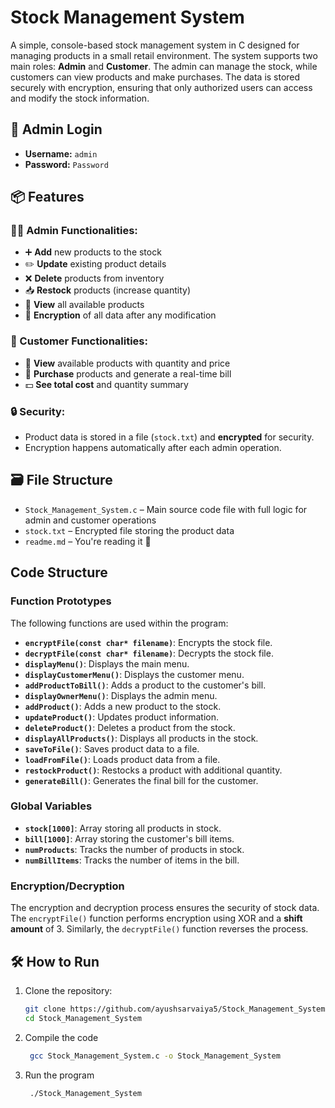 # Stock Management System

A simple, console-based stock management system in C designed for managing products in a small retail environment. The system supports two main roles: **Admin** and **Customer**. The admin can manage the stock, while customers can view products and make purchases. The data is stored securely with encryption, ensuring that only authorized users can access and modify the stock information.

## 🔐 Admin Login
- **Username:** `admin`
- **Password:** `Password`

## 📦 Features

### 👨‍💼 Admin Functionalities:
- ➕ **Add** new products to the stock
- ✏️ **Update** existing product details
- ❌ **Delete** products from inventory
- 📥 **Restock** products (increase quantity)
- 📃 **View** all available products
- 🔐 **Encryption** of all data after any modification

### 🛒 Customer Functionalities:
- 👀 **View** available products with quantity and price
- 🧾 **Purchase** products and generate a real-time bill
- 💵 **See total cost** and quantity summary

### 🔒 Security:
- Product data is stored in a file (`stock.txt`) and **encrypted** for security.
- Encryption happens automatically after each admin operation.

## 🗃️ File Structure

- `Stock_Management_System.c` – Main source code file with full logic for admin and customer operations
- `stock.txt` – Encrypted file storing the product data
- `readme.md` – You're reading it 🙂


## Code Structure

### Function Prototypes
The following functions are used within the program:

- **`encryptFile(const char* filename)`**: Encrypts the stock file.
- **`decryptFile(const char* filename)`**: Decrypts the stock file.
- **`displayMenu()`**: Displays the main menu.
- **`displayCustomerMenu()`**: Displays the customer menu.
- **`addProductToBill()`**: Adds a product to the customer's bill.
- **`displayOwnerMenu()`**: Displays the admin menu.
- **`addProduct()`**: Adds a new product to the stock.
- **`updateProduct()`**: Updates product information.
- **`deleteProduct()`**: Deletes a product from the stock.
- **`displayAllProducts()`**: Displays all products in the stock.
- **`saveToFile()`**: Saves product data to a file.
- **`loadFromFile()`**: Loads product data from a file.
- **`restockProduct()`**: Restocks a product with additional quantity.
- **`generateBill()`**: Generates the final bill for the customer.

### Global Variables
- **`stock[1000]`**: Array storing all products in stock.
- **`bill[1000]`**: Array storing the customer's bill items.
- **`numProducts`**: Tracks the number of products in stock.
- **`numBillItems`**: Tracks the number of items in the bill.

### Encryption/Decryption
The encryption and decryption process ensures the security of stock data. The `encryptFile()` function performs encryption using XOR and a **shift amount** of 3. Similarly, the `decryptFile()` function reverses the process.

## 🛠️ How to Run

1. Clone the repository:
   ```bash
   git clone https://github.com/ayushsarvaiya5/Stock_Management_System.git
   cd Stock_Management_System

2. Compile the code
   ```bash
    gcc Stock_Management_System.c -o Stock_Management_System

3. Run the program
   ```bash
    ./Stock_Management_System
